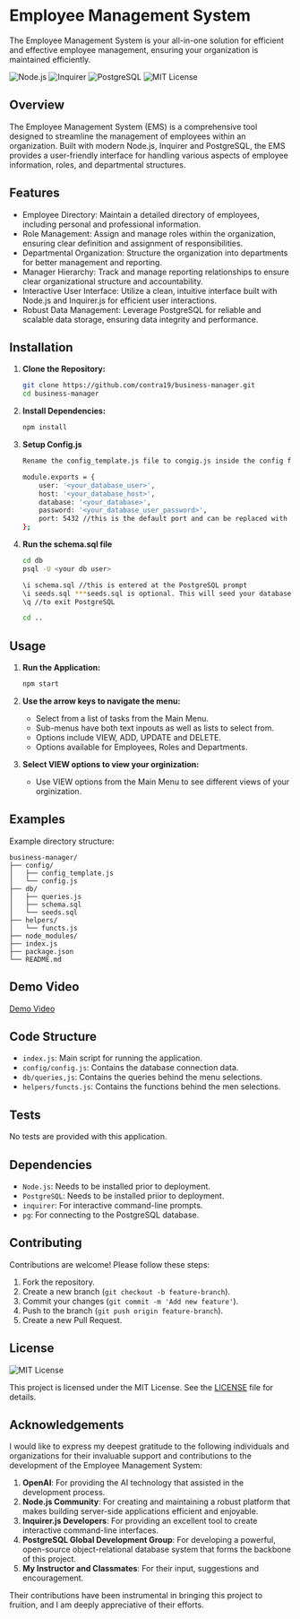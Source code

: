 # Employee Management System

The Employee Management System is your all-in-one solution for efficient and effective employee management, ensuring your organization is maintained efficiently.

![Node.js](https://img.shields.io/badge/Node.js-339933?style=for-the-badge&logo=nodedotjs&logoColor=white)
![Inquirer](https://img.shields.io/badge/Inquirer.js-000000?style=for-the-badge&logo=javascript&logoColor=white)
![PostgreSQL](https://img.shields.io/badge/PostgreSQL-336791?style=for-the-badge&logo=postgresql&logoColor=white)
![MIT License](https://img.shields.io/badge/License-MIT-yellow?style=for-the-badge)


## Overview

The Employee Management System (EMS) is a comprehensive tool designed to streamline the management of employees within an organization. Built with modern Node.js, Inquirer and PostgreSQL, the EMS provides a user-friendly interface for handling various aspects of employee information, roles, and departmental structures.

## Features

- Employee Directory: Maintain a detailed directory of employees, including personal and professional information.
- Role Management: Assign and manage roles within the organization, ensuring clear definition and assignment of responsibilities.
- Departmental Organization: Structure the organization into departments for better management and reporting.
- Manager Hierarchy: Track and manage reporting relationships to ensure clear organizational structure and accountability.
- Interactive User Interface: Utilize a clean, intuitive interface built with Node.js and Inquirer.js for efficient user interactions.
- Robust Data Management: Leverage PostgreSQL for reliable and scalable data storage, ensuring data integrity and performance.

## Installation

1. **Clone the Repository:**
    ```bash
    git clone https://github.com/contra19/business-manager.git
    cd business-manager
    ```

2. **Install Dependencies:**
    ```bash
    npm install
    ```

3. **Setup Config.js**
    ```bash
    Rename the config_template.js file to congig.js inside the config folder and update the following values:
    
    module.exports = {
        user: '<your_database_user>',
        host: '<your_database_host>',
        database: '<your_database>',
        password: '<your_database_user_password>',
        port: 5432 //this is the default port and can be replaced with <your_database_port
    };
    ```

4. **Run the schema.sql file**
    ```bash
    cd db
    psql -U <your db user>
    
    \i schema.sql //this is entered at the PostgreSQL prompt
    \i seeds.sql ***seeds.sql is optional. This will seed your database tables to have data to work with upfront.*** 
    \q //to exit PostgreSQL
    
    cd ..
    ```


## Usage

1. **Run the Application:**
    ```bash
    npm start
    ```

2. **Use the arrow keys to navigate the menu:**
    - Select from a list of tasks from the Main Menu.
    - Sub-menus have both text inpouts as well as lists to select from.
    - Options include VIEW, ADD, UPDATE and DELETE.
    - Options available for Employees, Roles and Departments.

3. **Select VIEW options to view your orginization:**
    - Use VIEW options from the Main Menu to see different views of your orginization.

## Examples

Example directory structure:

```
business-manager/
├── config/
│   ├── config_template.js
│   └── config.js
├── db/
│   ├── queries.js
│   ├── schema.sql
│   └── seeds.sql
├── helpers/
│   └── functs.js
├── node_modules/
├── index.js
├── package.json
└── README.md
```
## Demo Video
[Demo Video](https://drive.google.com/file/d/1wjDRzS3GFTxsuH0KhlOgXFgvlx3Nl4z0/view?usp=drive_link)

## Code Structure

- `index.js`: Main script for running the application.
- `config/config.js`: Contains the database connection data.
- `db/queries,js`: Contains the queries behind the menu selections.
- `helpers/functs.js`: Contains the functions behind the men selections.

## Tests

No tests are provided with this application.

## Dependencies

- `Node.js`: Needs to be installed prior to deployment.  
- `PostgreSQL`: Needs to be installed priior to deployment.
- `inquirer`: For interactive command-line prompts.
- `pg`: For connecting to the PostgreSQL database.

## Contributing

Contributions are welcome! Please follow these steps:

1. Fork the repository.
2. Create a new branch (`git checkout -b feature-branch`).
3. Commit your changes (`git commit -m 'Add new feature'`).
4. Push to the branch (`git push origin feature-branch`).
5. Create a new Pull Request.

## License

![MIT License](https://img.shields.io/badge/License-MIT-yellow?style=for-the-badge)

This project is licensed under the MIT License. See the [LICENSE](LICENSE) file for details.

## Acknowledgements

I would like to express my deepest gratitude to the following individuals and organizations for their invaluable support and contributions to the development of the Employee Management System:

1. **OpenAI**: For providing the AI technology that assisted in the development process.
2. **Node.js Community**: For creating and maintaining a robust platform that makes building server-side applications efficient and enjoyable.
3. **Inquirer.js Developers**: For providing an excellent tool to create interactive command-line interfaces.
4. **PostgreSQL Global Development Group**: For developing a powerful, open-source object-relational database system that forms the backbone of this project.
5. **My Instructor and Classmates**: For their input, suggestions and encouragement. 

Their contributions have been instrumental in bringing this project to fruition, and I am deeply appreciative of their efforts.


